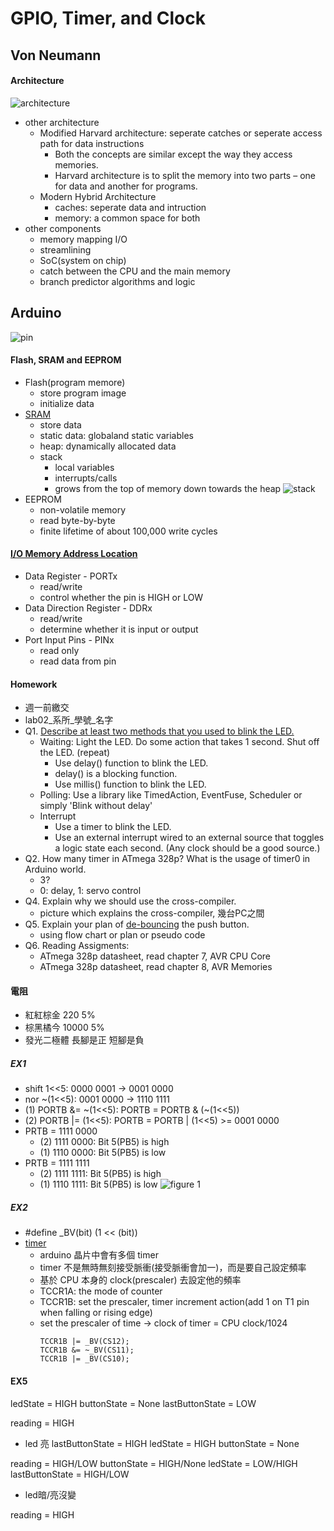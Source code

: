# GPIO, Timer, and Clock
## Von Neumann
#### Architecture
![architecture](https://www.mpoweruk.com/images/von-Neumann.gif)
* other architecture
    * Modified Harvard architecture: seperate catches or seperate access path for data instructions
        * Both the concepts are similar except the way they access memories.
        * Harvard architecture is to split the memory into two parts – one for data and another for programs.
    * Modern Hybrid Architecture
        * caches: seperate data and intruction
        * memory: a common space for both
* other components
    * memory mapping I/O
    * streamlining
    * SoC(system on chip)
    * catch between the CPU and the main memory
    * branch predictor algorithms and logic
## Arduino
![pin](https://i.stack.imgur.com/GDsC6.png)
#### Flash, SRAM and EEPROM
* Flash(program memore)
    * store program image
    * initialize data 
* [SRAM](https://craftofcoding.wordpress.com/2015/12/07/memory-in-c-the-stack-the-heap-and-static/)
    * store data
    * static data: globaland static variables
    * heap: dynamically allocated data
    * stack
        * local variables
        * interrupts/calls
        * grows from the top of memory down towards the heap
    ![stack](https://cdn-learn.adafruit.com/assets/assets/000/010/263/medium800/learn_arduino_Free_Memory.gif?1448055797)
* EEPROM
    * non-volatile memory
    * read byte-by-byte
    * finite lifetime of about 100,000 write cycles
#### [I/O Memory Address Location](https://www.arduino.cc/en/Reference/PortManipulation)
* Data Register - PORTx
    * read/write
    * control whether the pin is HIGH or LOW
* Data Direction Register - DDRx
    * read/write
    * determine whether it is input or output
* Port Input Pins - PINx
    * read only
    * read data from pin
#### Homework
* 週一前繳交
* lab02_系所_學號_名字
* Q1. [Describe at least two methods that you used to blink the LED.](https://forum.arduino.cc/index.php?topic=4114.0)
    * Waiting: Light the LED. Do some action that takes 1 second. Shut off the LED. (repeat)
        * Use delay() function to blink the LED.
        * delay() is a blocking function.
        * Use millis() function to blink the LED.
    * Polling: Use a library like TimedAction, EventFuse, Scheduler or simply 'Blink without delay'
    * Interrupt
        * Use a timer to blink the LED.
        * Use an external interrupt wired to an external source that toggles a logic state each second. (Any clock should be a good source.)
* Q2. How many timer in ATmega 328p? What is the usage of timer0 in Arduino world.
    * 3?
    * 0: delay, 1: servo control
* Q4. Explain why we should use the cross-compiler.
    * picture which explains the cross-compiler, 幾台PC之間
* Q5. Explain your plan of [de-bouncing](https://www.arduino.cc/en/Tutorial/Debounce) the push button.
    * using flow chart or plan or pseudo code
* Q6. Reading Assigments:
    * ATmega 328p datasheet, read chapter 7, AVR CPU Core
    * ATmega 328p datasheet, read chapter 8, AVR Memories

#### 電阻
* 紅紅棕金 220 5%
* 棕黑橘今 10000 5%
* 發光二極體 長腳是正 短腳是負
##### EX1
* shift 1<<5: 0000 0001 &rarr; 0001 0000
* nor ~(1<<5): 0001 0000 &rarr; 1110 1111
* (1) PORTB &= ~(1<<5): PORTB = PORTB & (~(1<<5))
* (2) PORTB |= (1<<5): PORTB = PORTB | (1<<5) >= 0001 0000
* PRTB = 1111 0000
    * (2) 1111 0000: Bit 5(PB5) is high
    * (1) 1110 0000: Bit 5(PB5) is low
* PRTB = 1111 1111
    * (2) 1111 1111: Bit 5(PB5) is high
    * (1) 1110 1111: Bit 5(PB5) is low
![figure 1](https://i.imgur.com/mDLWdOb.png)
##### EX2
* #define _BV(bit) (1 << (bit))
* [timer](http://www.avrbeginners.net/architecture/timers/timers.html)
    * arduino 晶片中會有多個 timer
    * timer 不是無時無刻接受脈衝(接受脈衝會加一)，而是要自己設定頻率
    * 基於 CPU 本身的 clock(prescaler) 去設定他的頻率
    * TCCR1A: the mode of counter
    * TCCR1B: set the prescaler, timer increment action(add 1 on T1 pin when falling or rising edge)
    * set the prescaler of time &rarr; clock of timer = CPU clock/1024
        ```
        TCCR1B |= _BV(CS12);
        TCCR1B &= ~_BV(CS11);
        TCCR1B |= _BV(CS10);
        ```
#### EX5
ledState = HIGH
buttonState = None
lastButtonState = LOW

reading = HIGH
* led 亮
lastButtonState = HIGH
ledState = HIGH
buttonState = None

reading = HIGH/LOW
buttonState = HIGH/None
ledState = LOW/HIGH
lastButtonState = HIGH/LOW
* led暗/亮沒變

reading = HIGH
